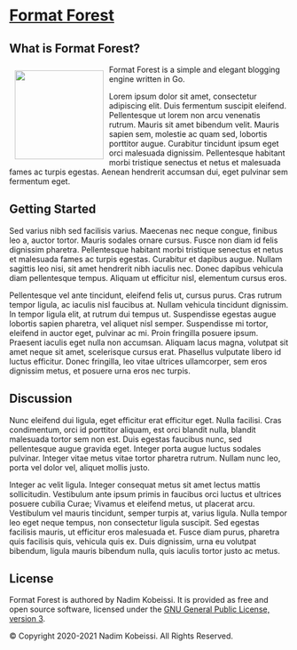 <!---
# SPDX-FileCopyrightText: © 2020-2021 Nadim Kobeissi <nadim@nadim.computer>
# SPDX-License-Identifier: CC-BY-SA-4.0
-->

# [Format Forest](https://formatforest.com)

## What is Format Forest?
<img src="https://gitlab.com/nadimk/formatforest/-/raw/master/examples/res/img/formatforest.png" alt="" align="left" height="160" style="margin:10px" />

Format Forest is a simple and elegant blogging engine written in Go.

Lorem ipsum dolor sit amet, consectetur adipiscing elit. Duis fermentum suscipit eleifend. Pellentesque ut lorem non arcu venenatis rutrum. Mauris sit amet bibendum velit. Mauris sapien sem, molestie ac quam sed, lobortis porttitor augue. Curabitur tincidunt ipsum eget orci malesuada dignissim. Pellentesque habitant morbi tristique senectus et netus et malesuada fames ac turpis egestas. Aenean hendrerit accumsan dui, eget pulvinar sem fermentum eget.

## Getting Started
Sed varius nibh sed facilisis varius. Maecenas nec neque congue, finibus leo a, auctor tortor. Mauris sodales ornare cursus. Fusce non diam id felis dignissim pharetra. Pellentesque habitant morbi tristique senectus et netus et malesuada fames ac turpis egestas. Curabitur et dapibus augue. Nullam sagittis leo nisi, sit amet hendrerit nibh iaculis nec. Donec dapibus vehicula diam pellentesque tempus. Aliquam ut efficitur nisl, elementum cursus eros.

Pellentesque vel ante tincidunt, eleifend felis ut, cursus purus. Cras rutrum tempor ligula, ac iaculis nisl faucibus at. Nullam vehicula tincidunt dignissim. In tempor ligula elit, at rutrum dui tempus ut. Suspendisse egestas augue lobortis sapien pharetra, vel aliquet nisl semper. Suspendisse mi tortor, eleifend in auctor eget, pulvinar ac mi. Proin fringilla posuere ipsum. Praesent iaculis eget nulla non accumsan. Aliquam lacus magna, volutpat sit amet neque sit amet, scelerisque cursus erat. Phasellus vulputate libero id luctus efficitur. Donec fringilla, leo vitae ultrices ullamcorper, sem eros dignissim metus, et posuere urna eros nec turpis.

## Discussion
Nunc eleifend dui ligula, eget efficitur erat efficitur eget. Nulla facilisi. Cras condimentum, orci id porttitor aliquam, est orci blandit nulla, blandit malesuada tortor sem non est. Duis egestas faucibus nunc, sed pellentesque augue gravida eget. Integer porta augue luctus sodales pulvinar. Integer vitae metus vitae tortor pharetra rutrum. Nullam nunc leo, porta vel dolor vel, aliquet mollis justo.

Integer ac velit ligula. Integer consequat metus sit amet lectus mattis sollicitudin. Vestibulum ante ipsum primis in faucibus orci luctus et ultrices posuere cubilia Curae; Vivamus et eleifend metus, ut placerat arcu. Vestibulum vel mauris tincidunt, semper turpis at, varius ligula. Nulla tempor leo eget neque tempus, non consectetur ligula suscipit. Sed egestas facilisis mauris, ut efficitur eros malesuada et. Fusce diam purus, pharetra quis facilisis quis, vehicula quis ex. Duis dignissim, urna eu volutpat bibendum, ligula mauris bibendum nulla, quis iaculis tortor justo ac metus.

## License
Format Forest is authored by Nadim Kobeissi. It is provided as free and open source software, licensed under the [GNU General Public License, version 3](https://www.gnu.org/licenses/gpl-3.0.en.html).

© Copyright 2020-2021 Nadim Kobeissi. All Rights Reserved.
